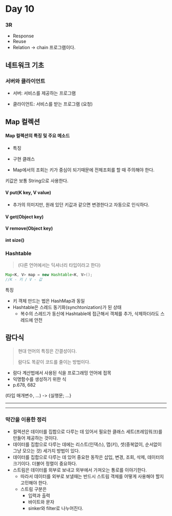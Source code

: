 # Day 10

### 3R

- Response
- Reuse
- Relation -> chain 프로그램이다.



## 네트워크 기초

### 서버와 클라이언트

- 서버: 서비스를 제공하는 프로그램 

  

- 클라이언트: 서비스를 받는 프로그램 (요청)



## Map 컬렉션

#### Map 컬렉션의 특징 및 주요 메소드

- 특징
- 구현 클래스

- Map에서의 조회는 키가 중심이 되기때문에 전체조회를 할 때 주의해야 한다.

키값은 보통 String으로 사용한다.

#### V put(K key, V value)

- 추가의 의미지만, 원래 있던 키값과 같으면 변경한다고 자동으로 인식하다.

#### V get(Object key)

#### V remove(Object key)

#### int size()



### Hashtable 

> (다른 언어에서는 딕셔너리 타입이라고 한다)

``` java
Map<K, V> map = new Hashtable<K, V>();
//K - 키 / V - 값
```

특징

- 키 객체 만드는 법은 HashMap과 동일
- Hashtable은 스레드 동기화(synchtonization)가 된 상태
  - 복수의 스레드가 동신에 Hashtable에 접근해서 객체를 추가, 삭제하더라도 스레드에 안전



## 람다식

> 현대 언어의 특징은 간결성이다. 
>
> 람다도 똑같이 코드를 줄이는 방법이다.

- 람다 계산법에서 사용된 식을 프로그래밍 언어에 접목
- 익명함수를 생성하기 위한 식
- p.678, 682

(타입 매개변수, ...) -> {실행문; ...}





______________________

__________________

### 막간을 이용한 정리

- 컬렉션은 데이터를 집합으로 다루는 데 있어서 필요한 클래스 세트(프레임워크)를 만들어 제공하는 것이다.
- 데이터를 집합으로 다루는 데에는 리스트(인덱스), 맵(키), 셋(중복없이, 순서없이 그냥 모으는 것) 세가지 방법이 있다.
- 데이터를 집합으로 다루는 데 있어 중요한 동작은 삽입, 변경, 조회, 삭제, 데이터의 크기이다. 더불어 정렬이 중요하다.
- 스트림은 데이터를 외부로 보내고 외부에서 가져오는 통로를 이야기한다.
  - 따라서 데이터를 외부로 보낼때는 반드시 스트림 객체를 어떻게 사용해야 할지 고민해야 한다.
  - 스트림 구분은
    - 입력과 출력
    - 바이트와 문자
    - sinker와 filter로 나누어진다.
